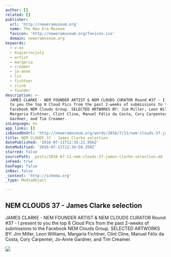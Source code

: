 ```yaml
---
author: []
related: []
publisher:
  url: 'http://neweramuseum.org'
  name: The New Era Museum
  favicon: 'http://neweramuseum.org/favicon.ico'
  domain: neweramuseum.org
keywords:
  - v-ex
  - bigiarinijuly
  - artist
  - margaria
  - creamer
  - jo-anne
  - lix
  - fichtner
  - cline
  - founder
description: >-
  JAMES CLARKE - NEM FOUNDER ARTIST & NEM CLOUDS CURATOR Round #37 - I present
  to you the top 8 Cloud Pics from the past 2-weeks of submissions to the
  Facebook NEM Clouds Group. SELECTED ARTWORKS BY: Jim Miller, Leon Williams,
  Margaria Fichtner, Clint Cline, Manuel Félix da Costa, Cory Carpenter, Jo-Anne
  Gardner, and Tim Creamer.
inLanguage: en
app_links: []
isBasedOnUrl: 'http://neweramuseum.org/words/2016/7/11/nem-clouds-37-james-clarke-selection'
title: NEM CLOUDS 37 - James Clarke selection
datePublished: '2016-07-11T12:35:22.956Z'
dateModified: '2016-07-11T12:34:58.350Z'
starred: false
sourcePath: _posts/2016-07-11-nem-clouds-37-james-clarke-selection.md
inFeed: true
hasPage: false
inNav: false
_context: 'http://schema.org'
_type: MediaObject

---
```

<article style=""><h1>NEM CLOUDS 37 - James Clarke selection</h1><p>JAMES CLARKE - NEM FOUNDER ARTIST &amp; NEM CLOUDS CURATOR Round #37 - I present to you the top 8 Cloud Pics from the past 2-weeks of submissions to the Facebook NEM Clouds Group. SELECTED ARTWORKS BY: Jim Miller, Leon Williams, Margaria Fichtner, Clint Cline, Manuel Félix da Costa, Cory Carpenter, Jo-Anne Gardner, and Tim Creamer.</p><img src="http://static1.squarespace.com/static/50e5b834e4b0837383d7bb18/50e5b834e4b0837383d7bb1f/57838973e58c622c6959a308/1468238551164/13631512_10209627181899415_5030131708146245566_n.jpg?format=1000w" /></article>